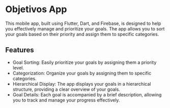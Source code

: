 # Objetivos App

This mobile app, built using Flutter, Dart, and Firebase, is designed to help you effectively manage and prioritize your goals. The app allows you to sort your goals based on their priority and assign them to specific categories. 

## Features

- Goal Sorting: Easily prioritize your goals by assigning them a priority level.
- Categorization: Organize your goals by assigning them to specific categories.
- Hierarchical Display: The app displays your goals in a hierarchical structure, providing a clear overview of your goals.
- Goal Details: Each goal is accompanied by a brief description, allowing you to track and manage your progress effectively.
